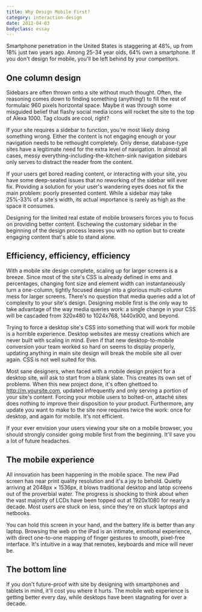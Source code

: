 ```yaml
---
title: Why Design Mobile First?
category: interaction-design
date: 2012-04-03
bodyclass: essay
---
```


Smartphone penetration in the United States is staggering at 48%, up from 18% just two years ago. Among 25-34 year olds, 64% own a smartphone. If you don't design for mobile, you'll be left behind by your competitors.

## One column design

Sidebars are often thrown onto a site without much thought. Often, the reasoning comes down to finding something (anything!) to fill the rest of formulaic 960 pixels horizontal space. Maybe it was through some misguided belief that flashy social media icons will rocket the site to the top of Alexa 1000. Tag clouds are cool, right?

If your site requires a sidebar to function, you're most likely doing something wrong. Either the content is not engaging enough or your navigation needs to be rethought completely. Only dense, database-type sites have a legitimate need for the extra level of navigation. In almost all cases, messy everything-including-the-kitchen-sink navigation sidebars only serves to distract the reader from the content.

If your users get bored reading content, or interacting with your site, you have some deep-seated issues that no reworking of the sidebar will ever fix. Providing a solution for your user's wandering eyes does not fix the main problem: poorly presented content. While a sidebar may take 25%-33% of a site's width, its actual importance is rarely as high as the space it consumes.

Designing for the limited real estate of mobile browsers forces you to focus on providing better content. Eschewing the customary sidebar in the beginning of the design process leaves you with no option but to create engaging content that's able to stand alone.

## Efficiency, efficiency, efficiency

With a mobile site design complete, scaling up for larger screens is a breeze. Since most of the site's CSS is already defined in ems and percentages, changing font size and element width can instantaneously turn a one-column, tightly focused design into a glorious multi-column mess for larger screens.  There's no question that media queries add a lot of complexity to your site's design. Designing mobile first is the only way to take advantage of the way media queries work: a single change in your CSS will be cascaded from 320x480 to 1024x768, 1440x900, and beyond.

Trying to force a desktop site's CSS into something that will work for mobile is a horrible experience. Desktop websites are messy creations which are never built with scaling in mind. Even if that new desktop-to-mobile conversion your team worked so hard on seems to display properly, updating anything in main site design will break the mobile site all over again. CSS is not well suited for this. 

Most sane designers, when faced with a mobile design project for a desktop site, will ask to start from a blank slate. This creates its own set of problems. When this new project done, it's often ghettoed to http://m.yoursite.com, updated infrequently and only serving a portion of your site's content. Forcing your mobile users to bolted-on, attaché sites does nothing to improve their disposition to your product. Furthermore, any update you want to make to the site now requires twice the work: once for desktop, and again for mobile. It's not efficient.

If your ever envision your users viewing your site on a mobile browser, you should strongly consider going mobile first from the beginning. It'll save you a lot of future headaches.

## The mobile experience

All innovation has been happening in the mobile space. The new iPad screen has near print quality resolution and it's a joy to behold. Quietly arriving at 2048px &times; 1536px, it blows traditional desktop and latop screens out of the proverbial water. The progress is shocking to think about when the vast majority of LCDs have been topped out at 1920x1080 for nearly a decade. Most users are stuck on less, since they're on stuck laptops and netbooks.

You can hold this screen in your hand, and the battery life is better than any laptop. Browsing the web on the iPad is an intimate, emotional experience, with direct one-to-one mapping of finger gestures to smooth, pixel-free interface. It's intuitive in a way that remotes, keyboards and mice will never be. 

## The bottom line

If you don't future-proof with site by designing with smartphones and tablets in mind, it'll cost you where it hurts. The mobile web experience is getting better every day, while desktops have been stagnating for over a decade.
